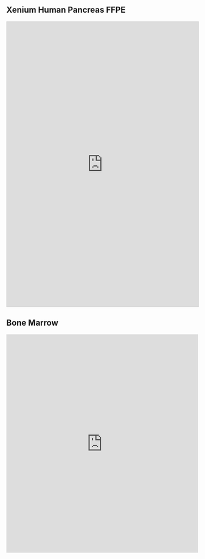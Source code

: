 
## Xenium Human Pancreas FFPE
<iframe width="100%" height="750" style="border: 1px solid #d3d3d3; overflow: hidden"
  src="https://observablehq.com/embed/972a5d0fe55e7edc?cells=root"></iframe>

## Bone Marrow
<iframe width="100%" height="575" frameborder="0"
src="https://observablehq.com/embed/@cornhundred/celldega-xenium-bone-marrow-example?cells=root"></iframe>